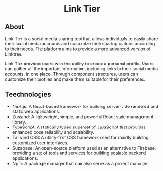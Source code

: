<div align="center">
<br/>
<p><b><h1>Link Tier</h1></b></p>
</div>

## About
Link Tier is a social media sharing tool that allows individuals to easily share their social media accounts and customize their sharing options according to their needs. The platform aims to provide a more advanced version of Linktree.

Link Tier provides users with the ability to create a personal profile. Users can gather all the important information, including links to their social media accounts, in one place. Through component structures, users can customize their profiles and make them suitable for their preferences.

## Teechnologies

- Next.js: A React-based framework for building server-side rendered and static web applications.
- Zustand: A lightweight, simple, and powerful React state management library.
- TypeScript: A statically typed superset of JavaScript that provides enhanced code reliability and scalability.
- Tailwind CSS: A utility-first CSS framework used for rapidly building customized user interfaces.
- Supabase: An open-source platform used as an alternative to Firebase, providing a set of tools and services for building scalable backend applications.
- Npm: A package manager that can also serve as a project manager.

